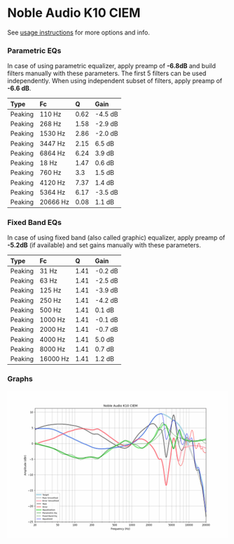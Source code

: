 # Noble Audio K10 CIEM
See [usage instructions](https://github.com/jaakkopasanen/AutoEq#usage) for more options and info.

### Parametric EQs
In case of using parametric equalizer, apply preamp of **-6.8dB** and build filters manually
with these parameters. The first 5 filters can be used independently.
When using independent subset of filters, apply preamp of **-6.6 dB**.

| Type    | Fc       |    Q | Gain    |
|:--------|:---------|:-----|:--------|
| Peaking | 110 Hz   | 0.62 | -4.5 dB |
| Peaking | 268 Hz   | 1.58 | -2.9 dB |
| Peaking | 1530 Hz  | 2.86 | -2.0 dB |
| Peaking | 3447 Hz  | 2.15 | 6.5 dB  |
| Peaking | 6864 Hz  | 6.24 | 3.9 dB  |
| Peaking | 18 Hz    | 1.47 | 0.6 dB  |
| Peaking | 760 Hz   | 3.3  | 1.5 dB  |
| Peaking | 4120 Hz  | 7.37 | 1.4 dB  |
| Peaking | 5364 Hz  | 6.17 | -3.5 dB |
| Peaking | 20666 Hz | 0.08 | 1.1 dB  |

### Fixed Band EQs
In case of using fixed band (also called graphic) equalizer, apply preamp of **-5.2dB**
(if available) and set gains manually with these parameters.

| Type    | Fc       |    Q | Gain    |
|:--------|:---------|:-----|:--------|
| Peaking | 31 Hz    | 1.41 | -0.2 dB |
| Peaking | 63 Hz    | 1.41 | -2.5 dB |
| Peaking | 125 Hz   | 1.41 | -3.9 dB |
| Peaking | 250 Hz   | 1.41 | -4.2 dB |
| Peaking | 500 Hz   | 1.41 | 0.1 dB  |
| Peaking | 1000 Hz  | 1.41 | -0.1 dB |
| Peaking | 2000 Hz  | 1.41 | -0.7 dB |
| Peaking | 4000 Hz  | 1.41 | 5.0 dB  |
| Peaking | 8000 Hz  | 1.41 | 0.7 dB  |
| Peaking | 16000 Hz | 1.41 | 1.2 dB  |

### Graphs
![](./Noble%20Audio%20K10%20CIEM.png)